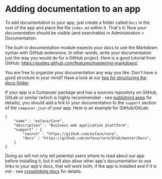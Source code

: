 # Adding documentation to an app

To add documentation to your app, just create a folder called `Docs` in the root of the app and place the file `index.md` within it. That's it: Now your documentation should be visible (and searchable) in Administration > Documentation. 

The built-in documentation module expects your docs to use the Markdown syntax with GitHub extensions. In other words, write your documentation just the way you would do for a GitHub project. Here is a good tutorial from GitHub: https://guides.github.com/features/mastering-markdown/.

You are free to organize your documentation any way you like. Don't have a good structure in your mind? Have a look at our [tips for structuring the docs-folder](docs_structure.md).

If your app is a Composer package and has a sources repository on GitHub, GitLab or similar (which is highly recommended - see [publishing apps](../publishing_apps/index.md) for details), you should add a link to your documentation to the `support` section of the `composer.json` of your app. Here is an example for GitHub/GitLab:

```
{
	"name" : "exface/Core",
	"description" : "Business web application plattform",
	"support" : {
		"source" : "https://github.com/exface/core",
		"docs" : "https://github.com/exface/core/blob/master/Docs",
	}
}
```

Doing so will not only tell potential users where to read about our app before installing it, but it will also allow other app's documentation to use links to your app's docs, that will work both, if the app is installed and if it is not - see [crosslinking docs](docs_crosslinking.md) for details.